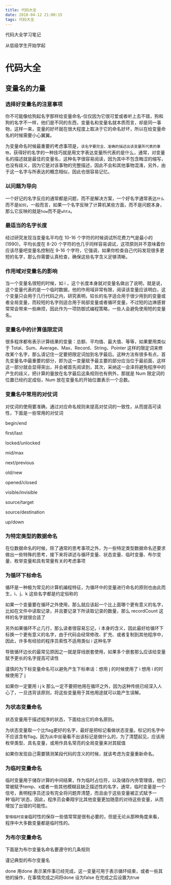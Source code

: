 ```yaml
---
title: 代码大全
date: 2018-04-12 21:00:15
tags: 代码大全
---
```


代码大全学习笔记

<!-- more -->

从低级学生开始学起

# 代码大全

## 变量名的力量

### 选择好变量名的注意事项

你不可能像给狗起名字那样给变量命名-仅仅因为它很可爱或者听上去不错，狗和狗的名字不一样，他们是不同的东西，变量名和变量名就本质而言，却是同一事物，这样一来，变量的好坏就在很大程度上取决于它的命名好坏，所以在给变量命名的时候需要小心翼翼。

为变量命名时候最重要的考虑事项是，`该名字要完全、准确的描述出该变量所代表的事物`，获得好的名字的一种技巧就是用文字表达变量所代表的是什么，通常，对变量名的描述就是最佳的变量名，这种名字很容易阅读，因为其中不包含晦涩的缩写，也没有歧义，因为它是对该事物的完整描述，因此不会和其他事物混淆，另外，由于这一名字与所表达的概念相似，因此也很容易记忆。

### 以问题为导向

一个好记的名字反应的通常都是问题，而不是解决方案，一个好名字通常表达`什么`而不是`如何`，一般而言，如果一个名字反映了计算机某些方面，而不是问题本身，那么它反映的就是`how`而不是`whta`。

### 最适当的名字长度

经过研究发现当变量名平均在 10-16 个字符的时候调试所花费力气是最小的(1990)，平均长度在 8-20 个字符的也几乎同样容易调试，这项原则并不意味着你应该尽量吧变量名控制在 9-16 个字符，它强调，如果你检查自己代码发现很多更短的名字，那么你需要认真检查，确保这些名字含义足够清晰。

### 作用域对变量名的影响

当一个变量名很短的时候，如 i ，这个长度本身就对变量名做出了说明，就是说，这个变量代表的是一个临时数据，他的作用域非常有限，阅读该变量应该明白，这个变量只会用于几行代码之内，研究表明，较长的名字适合用于很少用到的变量或者全局变量，而较短的名字则适合用于局部变量或者循环变量，不过短的边淋感冒常常会带来一些麻烦，因此作为一项防御式编程策略，一些人会避免使用短的变量名。

### 变量名中的计算值限定词

很多程序都有表示计算结果的变量：总额、平均值、最大值、等等，如果要用类似于 Total、Sum、Average、Max、Record、String、Pointer 这样的限定词来修改某个名字，那么请记住一定要把限定词加到名字最后。这种方法有很多有点，首先变量名中最重要的部分，即为这一变量赋予最主要的部分应当位于最前面，这样这一部分就会显得突出，并会被首先阅读到，其次，采纳这一会泽将避免程序中的产生的歧义，把计算的量放在名字最后这条规则也有例外，那就是 Num 限定词的位置已经约定成俗，Num 放在变量名的开始位置表示一个总数。

### 变量名中常用的对仗词

对仗词的使用要准确，通过对应命名规则来提高对仗词的一致性，从而提高可读性，下面是一些常用的对仗词

begin/end

first/last

locked/unlocked

mid/max

next/previous

old/new

opened/closed

visible/invisible

source/target

source/destination

up/down

### 为特定类型的数据命名

在位数据命名的时候，除了通常的思考事项之外，为一些特定类型数据命名还要求做出一些特殊的思考，接下来将讲述与循环变量、状态变量、临时变量、布尔变量、枚举变量和具有常量有关的考虑事项

### 为循环下标命名

循环是一种极为常见的计算机编程特征，为循环中的变量进行命名的原则也由此而生，i、j、k 这些名字都是约定俗称的

如果一个变量要在循环之外使用，那么就应该起一个比上面哪个更有意义的名字，比如在文件中读取记录，并且要记录下所读取记录的数量，那么 recordCount 这样的名字就很合适了

另外如果循环不止几行，那么读者很容易忘记，i 本身的含义，因此最好给循环下标换一个更有意义的名字，由于代码会经常修改、扩充、或者复制到其他程序中，因此，许多有经验的程序员索性不适用类似 i 这种名字

导致循环边长的最常见原因之一就是穿线嵌套使用，如果多个嵌套那么应该给变量赋予更长的名字提高可读性

谨慎的为下标变量命名可以避免产生下标串话：想用 j 的时候使用了 i 想用 i 的时候使用了 j

如果你一定要用 i  j  k  那么一定不要把他用在循环之外，因为这种传统已经深入人心了，一旦违背该原则，将这些变量用于其他用途就可以能产生误解。

### 为状态变量命名

状态变量用于描述程序的状态，下面给出它的命名原则。

为状态变量取一个比flag更好的名字，最好是把标记看做状态变量。标记的名字中不应该含有flag，因为从中丝毫看不出该标记是做什么的，为了清楚起见，应该用枚举类型、具名变量，或用作具名常亮的全局变量来对其赋值

如果你发现自己需要猜测某段代码的含义的时候，就该考虑为变量重新命名。

### 为临时变量命名

临时变量用于储存计算的中间结果，作为临时占位符，以及储存内务管理值，他们常被赋予temp、x或者一些其他模糊且缺乏描述性的名字，通常，临时变量是一个信号，表明程序员还没有完全将问题弄清楚，而且由于这些变量被正式赋予一种‘临时’状态，因此，程序员会秦翔宇比其他变量更加随意的对待这些变量，从而增加了出错的可能性。

`警惕临时变量`临时性的保存一些值常常是很有必要的，但是无论从那种角度来看，程序中大多数变量都是临时性的。

### 为布尔变量命名

下面是为布尔变量名命名要遵守的几条规则

谨记典型的布尔变量名

done 用done 表示某件事已经完成，这一变量可用于表示循环结束，或者一些其他的操作，在事情完成之间将done 设为false 在完成之后设置为true

